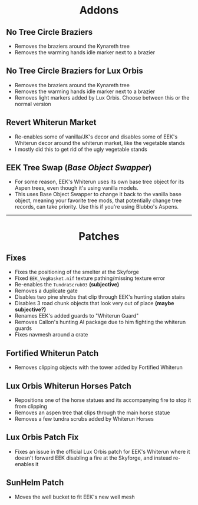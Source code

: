 <b><h1 align="center">Addons</h1></b>

## **No Tree Circle Braziers**
- Removes the braziers around the Kynareth tree
- Removes the warming hands idle marker next to a brazier



## **No Tree Circle Braziers for Lux Orbis**
- Removes the braziers around the Kynareth tree
- Removes the warming hands idle marker next to a brazier
- Removes light markers added by Lux Orbis. Choose between this or the normal version


## **Revert Whiterun Market**
- Re-enables some of vanilla/JK's decor and disables some of EEK's Whiterun decor around the whiterun market, like the vegetable stands
- I mostly did this to get rid of the ugly vegetable stands


## **EEK Tree Swap** (*Base Object Swapper*)
  - For some reason, EEK's Whiterun uses its own base tree object for its Aspen trees, even though it's using vanilla models.
  - This uses Base Object Swapper to change it back to the vanilla base object, meaning your favorite tree mods, that potentially change tree records, can take priority. Use this if you're using Blubbo's Aspens.


***


<b><h1 align="center">Patches</h1></b>
## **Fixes**
- Fixes the positioning of the smelter at the Skyforge
- Fixed `EEK_VegBasket.nif` texture pathing/missing texture error
- Re-enables the `TundraScrub03` **(subjective)**
- Removes a duplicate gate
- Disables two pine shrubs that clip through EEK's hunting station stairs
- Disables 3 road chunk objects that look very out of place **(maybe subjective?)**
- Renames EEK's added guards to "Whiterun Guard"
- Removes Callon's hunting AI package due to him fighting the whiterun guards
- Fixes navmesh around a crate


## **Fortified Whiterun Patch**
- Removes clipping objects with the tower added by Fortified Whiterun


## **Lux Orbis Whiterun Horses Patch**
- Repositions one of the horse statues and its accompanying fire to stop it from clipping
- Removes an aspen tree that clips through the main horse statue
- Removes a few tundra scrubs added by Whiterun Horses


## **Lux Orbis Patch Fix**
- Fixes an issue in the official Lux Orbis patch for EEK's Whiterun where it doesn't forward EEK disabling a fire at the Skyforge, and instead re-enables it


## **SunHelm Patch**
- Moves the well bucket to fit EEK's new well mesh
